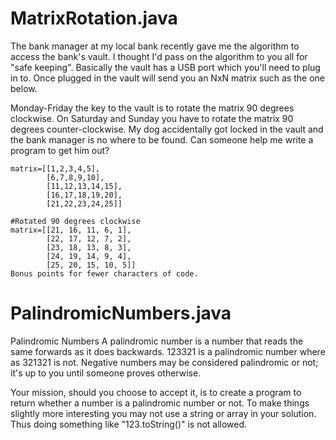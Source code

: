 MatrixRotation.java
===============
The bank manager at my local bank recently gave me the algorithm to access the bank's vault. I thought I'd pass on the algorithm to you all for "safe keeping". Basically the vault has a USB port which you'll need to plug in to. Once plugged in the vault will send you an NxN matrix such as the one below.

Monday-Friday the key to the vault is to rotate the matrix 90 degrees clockwise. On Saturday and Sunday you have to rotate the matrix 90 degrees counter-clockwise. My dog accidentally got locked in the vault and the bank manager is no where to be found. Can someone help me write a program to get him out?

	matrix=[[1,2,3,4,5],
	        [6,7,8,9,10],
	        [11,12,13,14,15],
	        [16,17,18,19,20],
	        [21,22,23,24,25]]

	#Rotated 90 degrees clockwise
	matrix=[[21, 16, 11, 6, 1], 
	        [22, 17, 12, 7, 2],
	        [23, 18, 13, 8, 3],
	        [24, 19, 14, 9, 4],
	        [25, 20, 15, 10, 5]]
	Bonus points for fewer characters of code.

PalindromicNumbers.java
======================
Palindromic Numbers
A palindromic number is a number that reads the same forwards as it does backwards. 123321 is a palindromic number where as 321321 is not. Negative numbers may be considered palindromic or not; it's up to you until someone proves otherwise.

Your mission, should you choose to accept it, is to create a program to return whether a number is a palindromic number or not. To make things slightly more interesting you may not use a string or array in your solution. Thus doing something like "123.toString()" is not allowed.